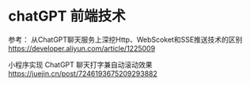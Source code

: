 # chatGPT 前端技术

参考：
从ChatGPT聊天服务上深挖Http、WebScoket和SSE推送技术的区别
<https://developer.aliyun.com/article/1225009>

小程序实现 ChatGPT 聊天打字兼自动滚动效果<https://juejin.cn/post/7246193675209293882>